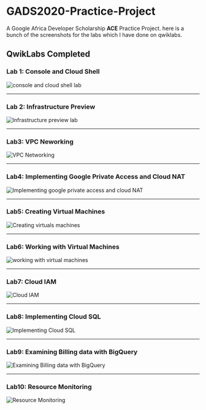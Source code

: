 # GADS2020-Practice-Project

A Google Africa Developer Scholarship **ACE** Practice Project.
here is a bunch of the screenshots for the labs which I have done on qwiklabs.

## QwikLabs Completed

### Lab 1: Console and Cloud Shell

![console and cloud shell lab](screenshots/console-and-cloud-shell.jpeg)

---

### Lab 2: Infrastructure Preview

![Infrastructure preview lab](screenshots/infrastructure-preview-lab.jpeg)

---

### Lab3: VPC Neworking

![VPC Networking](screenshots/vpc-networking.jpeg)

---

### Lab4: Implementing Google Private Access and Cloud NAT

![Implementing google private access and cloud NAT](screenshots/private-google-access-and-cloud-nat.jpeg)

---

### Lab5: Creating Virtual Machines

![Creating virtuals machines](screenshots/creating-virtual-machines.jpeg)

---

### Lab6: Working with Virtual Machines

![working with virtual machines](screenshots/working-with-virtual-machines.jpeg)

---

### Lab7: Cloud IAM

![Cloud IAM](screenshots/cloud-IAM.jpeg)

---

### Lab8: Implementing Cloud SQL

![Implementing Cloud SQL](screenshots/implementing-cloud-SQL.jpeg)

---

### Lab9: Examining Billing data with BigQuery

![Examining Billing data with BigQuery](screenshots/Examining-Billing-data-with-BigQuery.jpeg)

---

### Lab10: Resource Monitoring

![Resource Monitoring](screenshots/Resource-Monitoring.jpeg)
